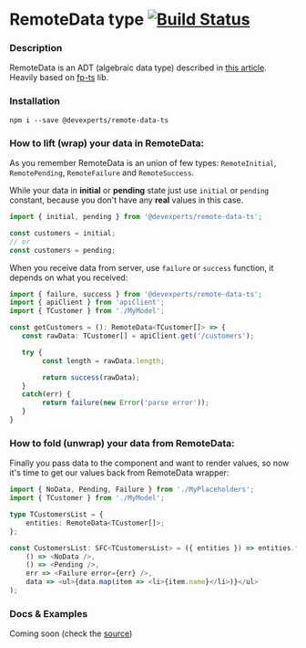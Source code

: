 # RemoteData type [![Build Status](https://travis-ci.org/devex-web-frontend/remote-data-ts.svg?branch=master)](https://travis-ci.org/devex-web-frontend/remote-data-ts)
### Description
RemoteData is an ADT (algebraic data type) described in [this article](https://medium.com/@gcanti/slaying-a-ui-antipattern-with-flow-5eed0cfb627b). Heavily based on [fp-ts](https://github.com/gcanti/fp-ts) lib.

### Installation
`npm i --save @devexperts/remote-data-ts`

### How to lift (wrap) your data in RemoteData:
As you remember RemoteData is an union of few types: `RemoteInitial`, `RemotePending`, `RemoteFailure` and `RemoteSuccess`.

While your data in **initial** or **pending** state just use `initial` or `pending` constant, because you don't have any **real** values in this case.

```ts
import { initial, pending } from '@devexperts/remote-data-ts';

const customers = initial;
// or
const customers = pending;
```

When you receive data from server, use `failure` or `success` function, it depends on what you received:

```ts
import { failure, success } from '@devexperts/remote-data-ts';
import { apiClient } from 'apiClient';
import { TCustomer } from './MyModel';

const getCustomers = (): RemoteData<TCustomer[]> => {
   const rawData: TCustomer[] = apiClient.get('/customers');

   try {
        const length = rawData.length;

        return success(rawData);
   }
   catch(err) {
        return failure(new Error('parse error'));
   }
}
```

### How to fold (unwrap) your data from RemoteData:
Finally you pass data to the component and want to render values, so now it's time to get our values back from RemoteData wrapper:

```ts
import { NoData, Pending, Failure } from './MyPlaceholders';
import { TCustomer } from './MyModel';

type TCustomersList = {
    entities: RemoteData<TCustomer[]>;
};

const CustomersList: SFC<TCustomersList> = ({ entities }) => entities.foldL(
    () => <NoData />,
    () => <Pending />,
    err => <Failure error={err} />,
    data => <ul>{data.map(item => <li>{item.name}</li>)}</ul>
);
```

### Docs & Examples
Coming soon (check the [source](src/remote-data.ts))
